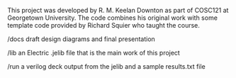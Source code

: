 This project was developed by R. M. Keelan Downton
as part of COSC121 at Georgetown University.
The code combines his original work with some template
code provided by Richard Squier who taught the course.

/docs
draft design diagrams and final presentation

/lib
an Electric .jelib file that is the main work of this project

/run
a verilog deck output from the jelib and a sample results.txt file